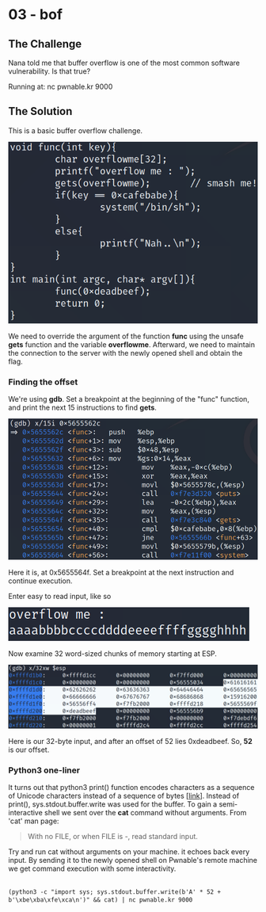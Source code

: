 # 03 - bof



## The Challenge



Nana told me that buffer overflow is one of the most common software vulnerability. Is that true?



Running at: nc pwnable.kr 9000



## The Solution



This is a basic buffer overflow challenge.



![](/.gitbook/assets/image%20%285%29.png)



We need to override the argument of the function **func** using the unsafe **gets** function and the variable **overflowme**. Afterward, we need to maintain the connection to the server with the newly opened shell and obtain the flag.



### Finding the offset



We're using **gdb**. Set a breakpoint at the beginning of the "func" function, and print the next 15 instructions to find **gets**.



![](/.gitbook/assets/image%20%287%29.png)



Here it is, at 0x5655564f. Set a breakpoint at the next instruction and continue execution.



Enter easy to read input, like so



![](/.gitbook/assets/image%20%288%29.png)



Now examine 32 word-sized chunks of memory starting at ESP.



![](/.gitbook/assets/image%20%286%29.png)



Here is our 32-byte input, and after an offset of 52 lies 0xdeadbeef. So, **52** is our offset.



### Python3 one-liner



It turns out that python3 print\(\) function encodes characters as a sequence of Unicode characters instead of a sequence of bytes \[[link](https://stackoverflow.com/questions/32017389/write-different-hex-values-in-python2-and-python3)\]. Instead of print\(\), sys.stdout.buffer.write was used for the buffer. To gain a semi-interactive shell we sent over the **cat** command without arguments. From 'cat' man page:



> With no FILE, or when FILE is -, read standard input.



Try and run cat without arguments on your machine. it echoes back every input. By sending it to the newly opened shell on Pwnable's remote machine we get command execution with some interactivity. 



```text

(python3 -c "import sys; sys.stdout.buffer.write(b'A' * 52 + b'\xbe\xba\xfe\xca\n')" && cat) | nc pwnable.kr 9000

```



